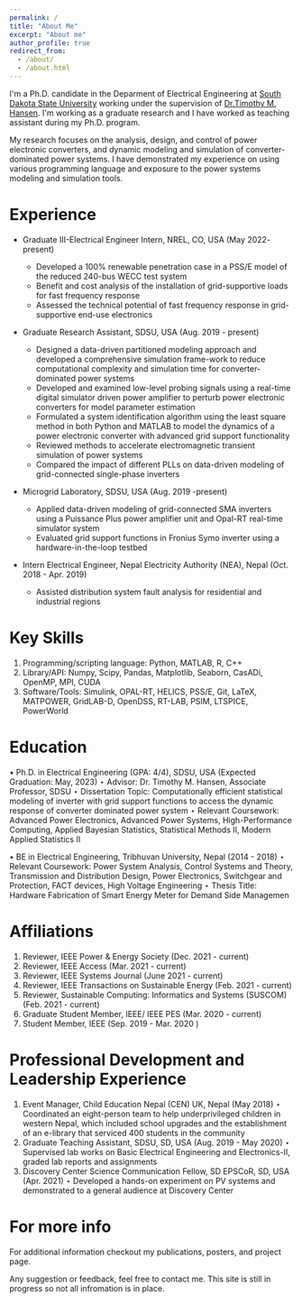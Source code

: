 ```yaml
---
permalink: /
title: "About Me"
excerpt: "About me"
author_profile: true
redirect_from: 
  - /about/
  - /about.html
---
```


I'm a Ph.D. candidate in the Deparment of Electrical Engineering at [South Dakota State University](https://www.sdstate.edu/) working under the supervision of [Dr.Timothy M. Hansen](https://www.sdstate.edu/directory/tim-hansen). I'm working as a graduate research and I have worked as teaching assistant during my Ph.D. program.

My research focuses on the analysis, design, and control of power electronic converters, and dynamic modeling and simulation of converter-dominated power systems. I have demonstrated my experience on using various programming language and exposure to the power systems modeling and simulation tools.


Experience
======

* Graduate III-Electrical Engineer Intern, NREL, CO, USA (May 2022- present)
    * Developed a 100% renewable penetration case in a PSS/E model of the reduced 240-bus WECC test system
    * Benefit and cost analysis of the installation of grid-supportive loads for fast frequency response 
    * Assessed the technical potential of fast frequency response in grid-supportive end-use electronics

* Graduate Research Assistant, SDSU, USA (Aug. 2019 - present)
  * Designed a data-driven partitioned modeling approach and developed a comprehensive simulation frame-work to reduce computational complexity and simulation time for converter-dominated power systems
  * Developed and examined low-level probing signals using a real-time digital simulator driven power amplifier to perturb power electronic converters for model parameter estimation 
  * Formulated a system identification algorithm using the least square method in both Python and MATLAB to model the dynamics of a power electronic converter with advanced grid support functionality
  * Reviewed methods to accelerate electromagnetic transient simulation of power systems 
  * Compared the impact of different PLLs on data-driven modeling of grid-connected single-phase inverters 

* Microgrid Laboratory, SDSU, USA (Aug. 2019 -present)
  * Applied data-driven modeling of grid-connected SMA inverters using a Puissance Plus power amplifier unit and Opal-RT real-time simulator system 
  * Evaluated grid support functions in Fronius Symo inverter using a hardware-in-the-loop testbed 

* Intern Electrical Engineer, Nepal Electricity Authority (NEA), Nepal (Oct. 2018 - Apr. 2019)
  * Assisted distribution system fault analysis for residential and industrial regions

Key Skills
======
1. Programming/scripting language: Python, MATLAB, R, C++
1. Library/API: Numpy, Scipy, Pandas, Matplotlib, Seaborn, CasADi, OpenMP, MPI, CUDA
1. Software/Tools: Simulink, OPAL-RT, HELICS, PSS/E, Git, LaTeX, MATPOWER, GridLAB-D, OpenDSS,
RT-LAB, PSIM, LTSPICE, PowerWorld

Education
======
• Ph.D. in Electrical Engineering (GPA: 4/4), SDSU, USA (Expected Graduation: May, 2023)
⋆ Advisor: Dr. Timothy M. Hansen, Associate Professor, SDSU
⋆ Dissertation Topic: Computationally efficient statistical modeling of inverter with grid support functions to access the dynamic response of converter dominated power system
⋆ Relevant Coursework: Advanced Power Electronics, Advanced Power Systems, High-Performance Computing, Applied Bayesian Statistics, Statistical Methods II, Modern Applied Statistics II


• BE in Electrical Engineering, Tribhuvan University, Nepal (2014 - 2018)
⋆ Relevant Coursework: Power System Analysis, Control Systems and Theory, Transmission and Distribution Design, Power Electronics, Switchgear and Protection, FACT devices, High Voltage Engineering
⋆ Thesis Title: Hardware Fabrication of Smart Energy Meter for Demand Side Managemen

Affiliations
======
1. Reviewer, IEEE Power & Energy Society (Dec. 2021 - current)
1. Reviewer, IEEE Access (Mar. 2021 - current)
1. Reviewer, IEEE Systems Journal (June 2021 - current)
1. Reviewer, IEEE Transactions on Sustainable Energy (Feb. 2021 - current)
1. Reviewer, Sustainable Computing: Informatics and Systems (SUSCOM) (Feb. 2021 - current)
1. Graduate Student Member, IEEE/ IEEE PES (Mar. 2020 - current)
1. Student Member, IEEE (Sep. 2019 - Mar. 2020 )

Professional Development and Leadership Experience
======
1. Event Manager, Child Education Nepal (CEN) UK, Nepal (May 2018)
⋆ Coordinated an eight-person team to help underprivileged children in western Nepal, which included school upgrades and the establishment of an e-library that serviced 400 students in the community
1. Graduate Teaching Assistant, SDSU, SD, USA (Aug. 2019 - May 2020)
⋆ Supervised lab works on Basic Electrical Engineering and Electronics-II, graded lab reports and assignments
1. Discovery Center Science Communication Fellow, SD EPSCoR, SD, USA (Apr. 2021)
⋆ Developed a hands-on experiment on PV systems and demonstrated to a general audience at Discovery Center



For more info
======
For additional information checkout my publications, posters, and project page. 

Any suggestion or feedback, feel free to contact me. This site is still in progress so not all infromation is in place.



